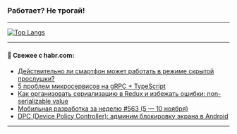 ### Работает? Не трогай!

---
<!--
#### 🛠️ Technical stack:

![Java](https://img.shields.io/badge/Java-informational?logo=Oracle&style=flat&logoColor=white&color=FF4500)
![Kotlin](https://img.shields.io/badge/Kotlin-informational?logo=Kotlin&style=flat&logoColor=white&color=774D97)
![TS](https://img.shields.io/badge/TypeScript-informational?logo=typeScript&style=flat&logoColor=black&color=017acc)
![Python](https://img.shields.io/badge/Python-informational?logo=Python&style=flat&logoColor=black&color=ffdd54) <br>
![Spring](https://img.shields.io/badge/Spring-informational?logo=Spring&style=flat&logoColor=white&color=6DB33F) 
![SpringBoot](https://img.shields.io/badge/SpringBoot-informational?logo=SpringBoot&style=flat&logoColor=white&color=6DB33F)
![Nest](https://img.shields.io/badge/NestJS-informational?logo=NestJS&style=flat&logoColor=white&color=E0234E) 
![NodeJS](https://img.shields.io/badge/NodeJS-informational?logo=node.js&style=flat&logoColor=white&color=70A760)<br>
![PostgreSQL](https://img.shields.io/badge/PostgreSQL-informational?logo=PostgreSQL&style=flat&logoColor=white&color=DAA520)
![MongoDB](https://img.shields.io/badge/MongoDB-informational?logo=MongoDB&style=flat&logoColor=white&color=870000)
![Apache](https://img.shields.io/badge/Apache-informational?logo=apache&style=flat&logoColor=white&color=f74e28)

___ 
-->

<!--- #### 🛠️ : --->

[![Top Langs](https://github-readme-stats-82jvfl3w3-advtsettinggmailcoms-projects.vercel.app/api/top-langs/?username=zloylis&langs_count=10&hide_title=true&title_color=e6edf3&size_weight=0.5&count_weight=0.5&layout=compact&hide_progress=true&hide_border=true&theme=dracula)](https://github.com/zloylis)

<!---


####  :octocat:&nbsp;&nbsp; Статистика:

![GitHub stats](https://github-readme-stats-u2qms2cxw-advtsettinggmailcoms-projects.vercel.app/api?username=zloylis&show_icons=true&hide_border=true&theme=dracula&title_color=e6edf3&include_all_commits=true&count_private=true&hide_rank=false&hide_title=true&rank_icon=github)
-->
---

#### 💬 Свежее с habr.com:

<!-- BLOG-POST-LIST:START -->
- [Действительно ли смартфон может работать в режиме скрытой прослушки?](https://habr.com/ru/companies/globalsign/articles/857438/?utm_source=habrahabr&utm_medium=rss&utm_campaign=857438)
- [5 проблем микросервисов на gRPC + TypeScript](https://habr.com/ru/articles/857432/?utm_source=habrahabr&utm_medium=rss&utm_campaign=857432)
- [Как организовать сериализацию в Redux и избежать ошибки: non-serializable value](https://habr.com/ru/articles/857430/?utm_source=habrahabr&utm_medium=rss&utm_campaign=857430)
- [Мобильная разработка за неделю #563 &lpar;5 — 10 ноября&rpar;](https://habr.com/ru/articles/857412/?utm_source=habrahabr&utm_medium=rss&utm_campaign=857412)
- [DPC &lpar;Device Policy Controller&rpar;: админим блокировку экрана в Android](https://habr.com/ru/companies/kaspersky/articles/854584/?utm_source=habrahabr&utm_medium=rss&utm_campaign=854584)
<!-- BLOG-POST-LIST:END -->

---

